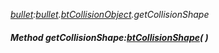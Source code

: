 _[bullet](../../modules/bullet/bullet-module.md):[bullet](../../modules/bullet/bullet-module.md).[btCollisionObject](../../modules/bullet/bullet-btcollisionobject.md).getCollisionShape_
##### Method getCollisionShape:[btCollisionShape](../../modules/bullet/bullet-btcollisionshape.md)(  )
